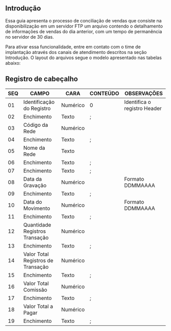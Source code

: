 

## Introdução

Essa guia apresenta o processo de conciliação de vendas que consiste na disponibilização em um servidor FTP um arquivo contendo o detalhamento de informações de vendas do dia anterior, com um tempo de permanência no servidor de 30 dias.

Para ativar essa funcionalidade, entre em contato com o time de implantação através dos canais de atendimento descritos na seção Introdução. O layout do arquivos segue o modelo apresentado nas tabelas abaixo:


## Registro de cabeçalho

|SEQ|CAMPO|CARA|CONTEÚDO|OBSERVAÇÕES|
|---|-----|----|--------|-----------|
|01|Identificação do Registro|Numérico|0|Identifica o registro Header|
|02|Enchimento|Texto|;||
|03|Código da Rede|Numérico|||
|04|Enchimento|Texto|;||
|05|Nome da Rede|Texto|||
|06|Enchimento|Texto|;||
|07|Enchimento|Texto|;||
|08|Data da Gravação|Numérico||Formato DDMMAAAA|
|09|Enchimento|Texto|;||
|10|Data do Movimento|Numérico||Formato DDMMAAAA|
|11|Enchimento|Texto|;||
|12|Quantidade<br/>Registros Transação|Numérico|||
|13|Enchimento|Texto|;||
|14|Valor Total Registros de Transação|Numérico|||
|15|Enchimento|Texto|;||
|16|Valor Total Comissão|Numérico|||
|17|Enchimento|Texto|;||
|18|Valor Total a Pagar|Numérico|||
|19|Enchimento|Texto|;||


